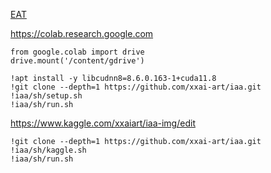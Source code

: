 
[EAT](https://github.com/xxai-fork/Image-Aesthetics-Assessment)

https://colab.research.google.com

```
from google.colab import drive
drive.mount('/content/gdrive')

!apt install -y libcudnn8=8.6.0.163-1+cuda11.8
!git clone --depth=1 https://github.com/xxai-art/iaa.git
!iaa/sh/setup.sh
!iaa/sh/run.sh
```

https://www.kaggle.com/xxaiart/iaa-img/edit

```
!git clone --depth=1 https://github.com/xxai-art/iaa.git
!iaa/sh/kaggle.sh
!iaa/sh/run.sh
```

